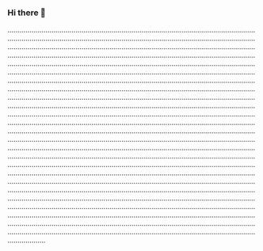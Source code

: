 ### Hi there 👋

...............................................................................................................................................................................................................................................................................................................................................................................................................................................................................................................................................................................................................................................................................................................................................................................................................................................................................................................................................................................................................................................................................................................................................................................................................................................................................................................................................................................................................................................................................................................................................................................................................................................................................................................................................................................................................................................................................................................................................................................................................................................................................................................................................................................................................................................................................................................................................................................................................................................................................................................................................................................................................................................................................................................................................................................................................................................................................................................................................................................................................................................................................................................................................................................................................................................